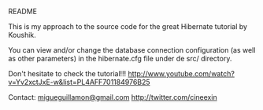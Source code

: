 README

This is my approach to the source code for the great Hibernate tutorial by Koushik. 

You can view and/or change the database connection configuration (as well as other parameters) in the hibernate.cfg file under de src/ directory.

Don't hesitate to check the tutorial!!! http://www.youtube.com/watch?v=Yv2xctJxE-w&list=PL4AFF701184976B25

Contact: migueguillamon@gmail.com
		 http://twitter.com/cineexin